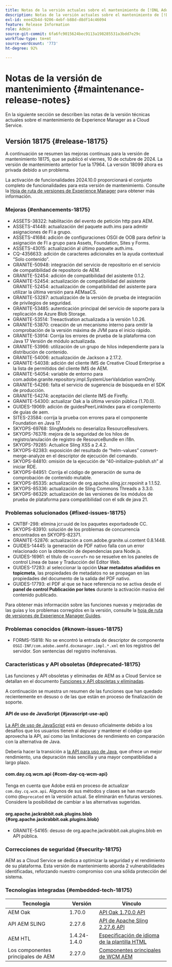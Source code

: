 ```yaml
---
title: Notas de la versión actuales sobre el mantenimiento de [!DNL Adobe Experience Manager] as a Cloud Service.
description: Notas de la versión actuales sobre el mantenimiento de [!DNL Adobe Experience Manager] as a Cloud Service.
exl-id: eee42b4d-9206-4ebf-b88d-d8df14c46094
feature: Release Information
role: Admin
source-git-commit: 6fa6fc9015624bec9113a198285531a3bdd7e29c
workflow-type: tm+mt
source-wordcount: '773'
ht-degree: 92%

---
```



# Notas de la versión de mantenimiento {#maintenance-release-notes}

En la siguiente sección se describen las notas de la versión técnicas actuales sobre el mantenimiento de Experience Manager as a Cloud Service.

## Versión 18175 {#release-18175}

A continuación se resumen las mejoras continuas para la versión de mantenimiento 18175, que se publicó el viernes, 10 de octubre de 2024. La versión de mantenimiento anterior fue la 17964. La versión 18099 ahora es privada debido a un problema.

La activación de funcionalidades 2024.10.0 proporcionará el conjunto completo de funcionalidades para esta versión de mantenimiento. Consulte la [Hoja de ruta de versiones de Experience Manager](https://experienceleague.adobe.com/es/docs/experience-manager-release-information/aem-release-updates/update-releases-roadmap) para obtener más información.

### Mejoras {#enhancements-18175}

* ASSETS-38322: habilitación del evento de petición http para AEM.
* ASSETS-41448: actualización del paquete auth.ims para admitir asignaciones de FI a grupo.
* ASSETS-41684: adición de configuraciones OSGI de OOB para definir la asignación de FI a grupo para Assets, Foundation, Sites y Forms.
* ASSETS-43015: actualización al último paquete auth.ims.
* CQ-4356633: adición de caracteres adicionales en la ayuda contextual “Solo contenido”.
* GRANITE-50948: integración del servicio de repositorio en el servicio de compatibilidad de repositorio de AEM.
* GRANITE-52454: adición de compatibilidad del asistente 0.1.2.
* GRANITE-52454: actualización de compatibilidad del asistente GRANITE-52454: actualización de compatibilidad del asistente para utilizar la última versión para AEMaaCS.
* GRANITE-53287: actualización de la versión de prueba de integración de privilegios de seguridad.
* GRANITE-53485: autenticación principal del servicio de soporte para la replicación de Azure Blob Storage.
* GRANITE-53514: Treeactivation actualizada a la versión 1.0.26.
* GRANITE-53870: creación de un mecanismo interno para omitir la comprobación de la versión máxima de JVM para el inicio rápido.
* GRANITE-53914: Corrija los errores de prueba de la plataforma con Java 17 Versión de módulo actualizada.
* GRANITE-53966: utilización de un grupo de hilos independiente para la distribución de contenido.
* GRANITE-54006: actualización de Jackson a 2.17.2.
* GRANITE-54038: adición del cliente IMS de Creative Cloud Enterprise a la lista de permitidos del cliente IMS de AEM.
* GRANITE-54054: variable de entorno para com.adobe.granite.repository.impl.SystemUserValidation warnOnly.
* GRANITE-54266: falta el servicio de sugerencia de búsqueda en el SDK de producción.
* GRANITE-54274: aceptación del cliente IMS de Firefly.
* GRANITE-54300: actualizar Oak a la última versión pública (1.70.0).
* GUIDES-19069: adición de guidesPeerLinkIndex para el complemento de guías de aem.
* SITES-23584: corrija la prueba con errores para el componente Foundation en Java 17.
* SKYOPS-69768: SlingModels no deserializa ResourceResolvers.
* SKYOPS-76378: mejora de la seguridad de los hilos de registro/anulación de registro de ResourceBundle en i18n.
* SKYOPS-79285: Actualice Sling XSS a 2.4.2.
* SKYOPS-82383: exposición del resultado de “helm-values” convert-merge-analyze en el descriptor de ejecución del comando.
* SKYOPS-84810: omisión de la ejecución de “40-initialize-publish.sh” al iniciar RDE.
* SKYOPS-84951: Corrija el código de generación de suma de comprobación de contenido mutable.
* SKYOPS-85335: actualización de org.apache.sling.jcr.repoinit a 1.1.52.
* SKYOPS-85336: actualización de Sling Commons Threads a 3.3.0.
* SKYOPS-86329: actualización de las versiones de los módulos de prueba de plataforma para compatibilidad con el sdk de java 21.

### Problemas solucionados {#fixed-issues-18175}

* CNTBF-298: elimina jcr:uuid de los paquetes exportadosde CC.
* SKYOPS-83910: solución de los problemas de concurrencia encontrados en SKYOPS-82371.
* GRANITE-52876: actualización a com.adobe.granite.ui.content 0.8.1448.
* GUIDES-14445: la generación de PDF nativo falla con un error relacionado con la obtención de dependencias para Node.js.
* GUIDES-16961: el título de `<conref>` no se resuelve en los paneles de control Línea de base y Traducción del Editor Web.
* GUIDES-17283: al seleccionar la opción **Usar metadatos añadidos en topicmeta**, las propiedades de metadatos no se propagan en las propiedades del documento de la salida del PDF nativo.
* GUIDES-17793: el PDF al que se hace referencia no se activa desde el **panel de control Publicación por lotes** durante la activación masiva del contenido publicado.

Para obtener más información sobre las funciones nuevas y mejoradas de las guías y los problemas corregidos en la versión, consulte la [hoja de ruta de versiones de Experience Manager Guides](https://experienceleague.adobe.com/es/docs/experience-manager-guides/using/release-info/aem-guides-releases-roadmap).

### Problemas conocidos {#known-issues-18175}

* FORMS-15818: No se encontró la entrada de descriptor de componente `OSGI-INF/com.adobe.aemfd.docmanager.impl.*.xml` en los registros del servidor. Son sentencias del registro inofensivas.

### Características y API obsoletas {#deprecated-18175}

Las funciones y API obsoletas y eliminadas de AEM as a Cloud Service se detallan en el documento [Funciones y API obsoletas y eliminadas](/help/release-notes/deprecated-removed-features.md).

A continuación se muestra un resumen de las funciones que han quedado recientemente en desuso o de las que están en proceso de finalización de soporte.

#### API de uso de JavaScript {#javascript-use-api}

[La API de uso de JavaScript](https://github.com/adobe/htl-spec/blob/master/SPECIFICATION.md#42-javascript-use-api) está en desuso oficialmente debido a los desafíos que los usuarios tienen al depurar y mantener el código que aprovecha la API, así como las limitaciones de rendimiento en comparación con la alternativa de Java.

Debería hacer la transición a [la API para uso de Java](https://experienceleague.adobe.com/es/docs/experience-manager-htl/content/java-use-api), que ofrece un mejor rendimiento, una depuración más sencilla y una mayor compatibilidad a largo plazo.

#### com.day.cq.wcm.api {#com-day-cq-wcm-api}

Tenga en cuenta que Adobe está en proceso de actualizar `com.day.cq.wcm.api`. Algunos de sus métodos y clases se han marcado como `@Deprecated` en la versión actual. Se eliminarán en futuras versiones. Considere la posibilidad de cambiar a las alternativas sugeridas.

#### org.apache.jackrabbit.oak.plugins.blob {#org.apache.jackrabbit.oak.plugins.blob}

* GRANITE-54165: desuso de org.apache.jackrabbit.oak.plugins.blob en API pública.

### Correcciones de seguridad {#security-18175}

AEM as a Cloud Service se dedica a optimizar la seguridad y el rendimiento de su plataforma. Esta versión de mantenimiento aborda 2 vulnerabilidades identificadas, reforzando nuestro compromiso con una sólida protección del sistema.

### Tecnologías integradas {#embedded-tech-18175}

| Tecnología | Versión | Vínculo |
|---|---|---|
| AEM Oak | 1.70.0 | [API Oak 1.70.0 API](https://www.javadoc.io/doc/org.apache.jackrabbit/oak-api/1.70.0/index.html) |
| API AEM SLING | 2.27.6 | [API de Apache Sling 2.27.6 API](https://www.javadoc.io/doc/org.apache.sling/org.apache.sling.api/latest/index.html) |
| AEM HTL | 1.4.24-1.4.0 | [Especificación de idioma de la plantilla HTML](https://github.com/adobe/htl-spec) |
| Los componentes principales de AEM | 2.27.0 | [Componentes principales de WCM AEM](https://github.com/adobe/aem-core-wcm-components) |
